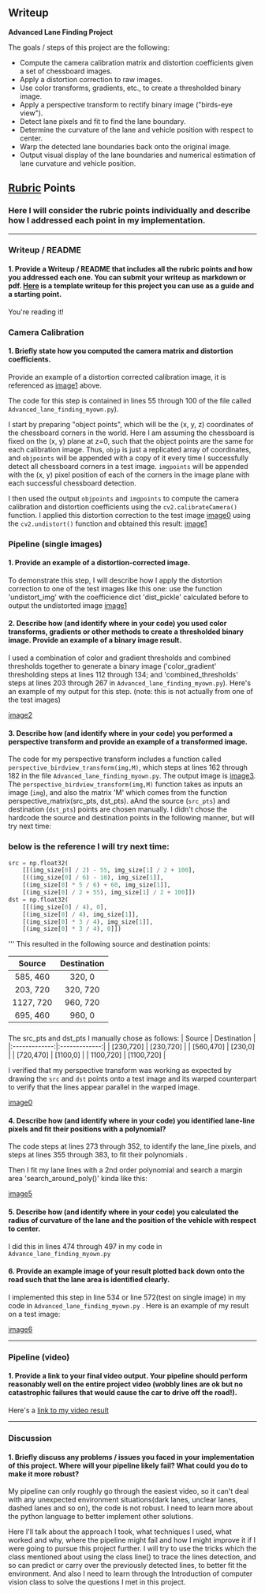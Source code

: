 ## Writeup

**Advanced Lane Finding Project**

The goals / steps of this project are the following:

* Compute the camera calibration matrix and distortion coefficients given a set of chessboard images.
* Apply a distortion correction to raw images.
* Use color transforms, gradients, etc., to create a thresholded binary image.
* Apply a perspective transform to rectify binary image ("birds-eye view").
* Detect lane pixels and fit to find the lane boundary.
* Determine the curvature of the lane and vehicle position with respect to center.
* Warp the detected lane boundaries back onto the original image.
* Output visual display of the lane boundaries and numerical estimation of lane curvature and vehicle position.

[//]: # (Image References)
[image0]: ./test_images/original_image_with_src.jpg "straight_lines1 with source points drawed"
[image1]: ./output_images/image_undistort "Undistorted"
[image2]: ./output_images/image_threshold.jpg "Color_gradient thresholded"
[image3]: ./output_images/image_region.jpg "Region masked"
[image4]: ./output_images/image_warp.jpg "Perspective Warped"
[image5]: ./output_images/image_with_search_area "Around_poly drawed"
[image6]: ./output_images/final_output "Unwarped Image"
[video1]: ./project_solution.mp4 "Output Video"

## [Rubric](https://review.udacity.com/#!/rubrics/571/view) Points

### Here I will consider the rubric points individually and describe how I addressed each point in my implementation.  

---

### Writeup / README

#### 1. Provide a Writeup / README that includes all the rubric points and how you addressed each one.  You can submit your writeup as markdown or pdf.  [Here](https://github.com/udacity/CarND-Advanced-Lane-Lines/blob/master/writeup_template.md) is a template writeup for this project you can use as a guide and a starting point.  

You're reading it!

### Camera Calibration

#### 1. Briefly state how you computed the camera matrix and distortion coefficients.
Provide an example of a distortion corrected calibration image, it is referenced as [image1] above.

The code for this step is contained in lines 55 through 100 of the file called `Advanced_lane_finding_myown.py`).

I start by preparing "object points", which will be the (x, y, z) coordinates of the chessboard corners in the world. Here I am assuming the chessboard is fixed on the (x, y) plane at z=0, such that the object points are the same for each calibration image.  Thus, `objp` is just a replicated array of coordinates, and `objpoints` will be appended with a copy of it every time I successfully detect all chessboard corners in a test image.  `imgpoints` will be appended with the (x, y) pixel position of each of the corners in the image plane with each successful chessboard detection.  

I then used the output `objpoints` and `imgpoints` to compute the camera calibration and distortion coefficients using the `cv2.calibrateCamera()` function.  I applied this distortion correction to the test image [image0] using the `cv2.undistort()` function and obtained this result:
[image1]

### Pipeline (single images)

#### 1. Provide an example of a distortion-corrected image.

To demonstrate this step, I will describe how I apply the distortion correction to one of the test images like this one:
use the function 'undistort_img' with the coefficience dict 'dist_pickle' calculated before to output the undistorted image [image1]

#### 2. Describe how (and identify where in your code) you used color transforms, gradients or other methods to create a thresholded binary image.  Provide an example of a binary image result.

I used a combination of color and gradient thresholds and combined thresholds together to generate a binary image ('color_gradient' thresholding steps at lines 112 through 134; and 'combined_thresholds' steps at lines 203 through 267 in `Advanced_lane_finding_myown.py`).  Here's an example of my output for this step.  (note: this is not actually from one of the test images)

[image2]

#### 3. Describe how (and identify where in your code) you performed a perspective transform and provide an example of a transformed image.

The code for my perspective transform includes a function called `perspective_birdview_transform(img,M)`, which steps at lines 162 through 182 in the file `Advanced_lane_finding_myown.py`.
The output image is [image3].  The `perspective_birdview_transform(img,M)` function takes as inputs an image (`img`), and also the matrix 'M' which comes from the function perspective_matrix(src_pts, dst_pts). aAnd the source (`src_pts`) and destination (`dst_pts`) points are chosen manually.
I didn't chose the hardcode the source and destination points in the following manner, but will try next time:
### below is the reference I will try next time:
```python
src = np.float32(
    [[(img_size[0] / 2) - 55, img_size[1] / 2 + 100],
    [((img_size[0] / 6) - 10), img_size[1]],
    [(img_size[0] * 5 / 6) + 60, img_size[1]],
    [(img_size[0] / 2 + 55), img_size[1] / 2 + 100]])
dst = np.float32(
    [[(img_size[0] / 4), 0],
    [(img_size[0] / 4), img_size[1]],
    [(img_size[0] * 3 / 4), img_size[1]],
    [(img_size[0] * 3 / 4), 0]])
```
'''
This resulted in the following source and destination points:

| Source        | Destination   | 
|:-------------:|:-------------:| 
| 585, 460      | 320, 0        | 
| 203, 720      | 320, 720      |
| 1127, 720     | 960, 720      |
| 695, 460      | 960, 0        |
###

The src_pts and dst_pts I manually chose as follows:
| Source        | Destination   |
|:-------------:|:-------------:|
| [230,720]     | [230,720]     |
| [560,470]     | [230,0]       |
| [720,470]     | [1100,0]      |
| 1100,720]     | [1100,720]    |


I verified that my perspective transform was working as expected by drawing the `src` and `dst` points onto a test image and its warped counterpart to verify that the lines appear parallel in the warped image.

[image0]

#### 4. Describe how (and identify where in your code) you identified lane-line pixels and fit their positions with a polynomial?
The code steps at lines 273 through 352, to identify the lane_line pixels, and steps at lines 355 through 383, to fit their polynomials .

Then I fit my lane lines with a 2nd order polynomial and search a margin area 'search_around_poly()' kinda like this:

[image5]

#### 5. Describe how (and identify where in your code) you calculated the radius of curvature of the lane and the position of the vehicle with respect to center.

I did this in lines 474 through 497 in my code in `Advance_lane_finding_myown.py`

#### 6. Provide an example image of your result plotted back down onto the road such that the lane area is identified clearly.

I implemented this step in line 534 or line 572(test on single image) in my code in `Advanced_lane_finding_myown.py` .  Here is an example of my result on a test image:

[image6]

---

### Pipeline (video)

#### 1. Provide a link to your final video output.  Your pipeline should perform reasonably well on the entire project video (wobbly lines are ok but no catastrophic failures that would cause the car to drive off the road!).

Here's a [link to my video result](https://github.com/Qiyd81/Advanced_lane_finding.git/project_video.mp4)

---

### Discussion

#### 1. Briefly discuss any problems / issues you faced in your implementation of this project.  Where will your pipeline likely fail?  What could you do to make it more robust?
My pipeline can only roughly go through the easiest video, so it can't deal with any unexpected environment situations(dark lanes, unclear lanes, dashed lanes and so on), the code is not robust. I need to learn more about the python language to
better implement other solutions.

Here I'll talk about the approach I took, what techniques I used, what worked and why, where the pipeline might fail and how I might improve it if I were going to pursue this project further.
I will try to use the tricks which the class mentioned about using the class line() to trace the lines detection, and so can predict or carry over the previously detected lines, to better fit the environment.
And also I need to learn through the Introduction of computer vision class to solve the questions I met in this project.
